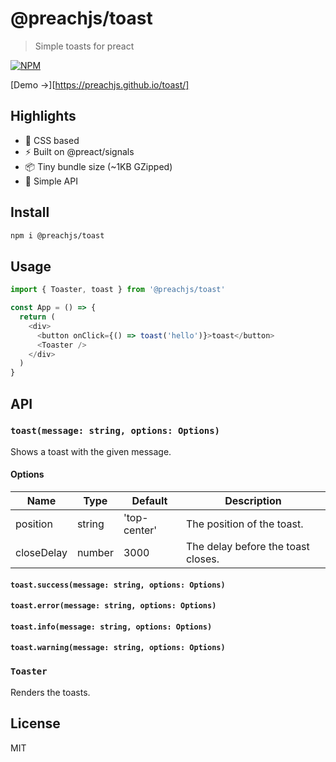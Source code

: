 # @preachjs/toast

> Simple toasts for preact

[![NPM](https://img.shields.io/npm/v/@preachjs/toast.svg)](https://www.npmjs.com/package/@preachjs/toast)

[Demo &rarr;][https://preachjs.github.io/toast/]

## Highlights

- 💅 CSS based
- ⚡️ Built on @preact/signals
- 📦 Tiny bundle size (~1KB GZipped)
- 🤌 Simple API

## Install

```sh
npm i @preachjs/toast
```

## Usage

```js
import { Toaster, toast } from '@preachjs/toast'

const App = () => {
  return (
    <div>
      <button onClick={() => toast('hello')}>toast</button>
      <Toaster />
    </div>
  )
}
```

## API

### `toast(message: string, options: Options)`

Shows a toast with the given message.

#### Options

| Name       | Type   | Default      | Description                        |
| ---------- | ------ | ------------ | ---------------------------------- |
| position   | string | 'top-center' | The position of the toast.         |
| closeDelay | number | 3000         | The delay before the toast closes. |

#### `toast.success(message: string, options: Options)`

#### `toast.error(message: string, options: Options)`

#### `toast.info(message: string, options: Options)`

#### `toast.warning(message: string, options: Options)`

### `Toaster`

Renders the toasts.

## License

MIT
